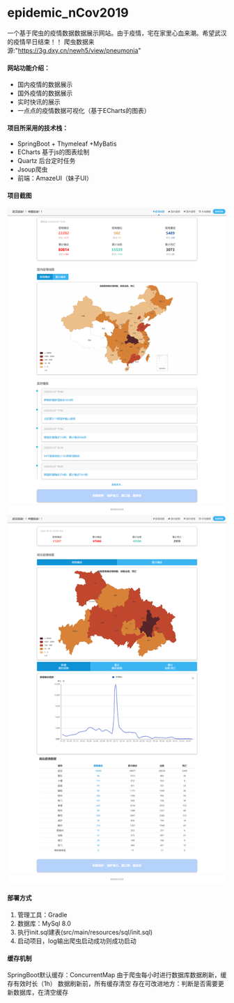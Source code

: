 # epidemic_nCov2019
一个基于爬虫的疫情数据数据展示网站。由于疫情，宅在家里心血来潮。希望武汉的疫情早日结束！！
爬虫数据来源:"https://3g.dxy.cn/newh5/view/pneumonia"
#### 网站功能介绍：
* 国内疫情的数据展示
* 国外疫情的数据展示
* 实时快讯的展示
* 一点点的疫情数据可视化（基于ECharts的图表）
#### 项目所采用的技术栈：
* SpringBoot + Thymeleaf +MyBatis
* ECharts 基于js的图表绘制
* Quartz 后台定时任务
* Jsoup爬虫
* 前端：AmazeUI（妹子UI）  
#### 项目截图
![avatar](src/main/resources/static/img/screenShot/localhost_8080_index.png)
![avatar](src/main/resources/static/img/screenShot/localhost_8080_province_420000.png)
#### 部署方式
1. 管理工具：Gradle
2. 数据库：MySql 8.0
3. 执行init.sql建表(src/main/resources/sql/init.sql)
4. 启动项目，log输出爬虫启动成功则成功启动

#### 缓存机制
SpringBoot默认缓存：ConcurrentMap
由于爬虫每小时进行数据库数据刷新，缓存有效时长（1h）
数据刷新前，所有缓存清空
存在可改进地方：判断是否需要更新数据库，在清空缓存

